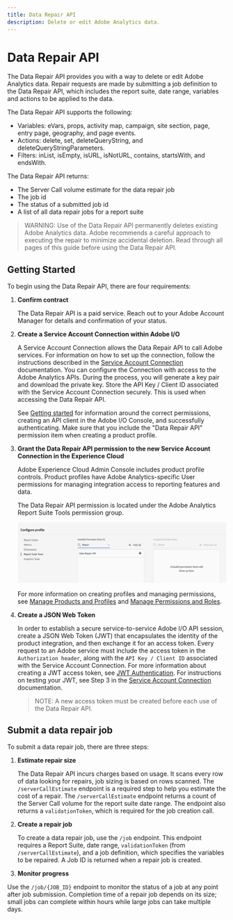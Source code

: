 ```yaml
---
title: Data Repair API
description: Delete or edit Adobe Analytics data.
---
```


# Data Repair API

The Data Repair API provides you with a way to delete or edit Adobe Analytics data.  Repair requests are made by submitting a job definition to the Data Repair API, which includes the report suite, date range, variables and actions to be applied to the data.

The Data Repair API supports the following:

* Variables: eVars, props, activity map, campaign, site section, page, entry page, geography, and page events.
* Actions: delete, set, deleteQueryString, and deleteQueryStringParameters.
* Filters: inList, isEmpty, isURL, isNotURL, contains, startsWith, and endsWith.

The Data Repair API returns:

* The Server Call volume estimate for the data repair job
* The job id
* The status of a submitted job id
* A list of all data repair jobs for a report suite

> WARNING: Use of the Data Repair API permanently deletes existing Adobe Analytics data. Adobe recommends a careful approach to executing the repair to minimize accidental deletion. Read through all pages of this guide before using the Data Repair API.

## Getting Started

To begin using the Data Repair API, there are four requirements:

1. **Confirm contract**

   The Data Repair API is a paid service. Reach out to your Adobe Account Manager for details and confirmation of your status.

2. **Create a Service Account Connection within Adobe I/O**

   A Service Account Connection allows the Data Repair API to call Adobe services.  For information on how to set up the connection, follow the instructions described in the [Service Account Connection](https://github.com/AdobeDocs/adobeio-auth/blob/stage/AuthenticationOverview/ServiceAccountIntegration.md) documentation.   You can configure the Connection with access to the Adobe Analytics APIs.  During the process, you will generate a key pair and download the private key.  Store the API Key / Client ID associated with the Service Account Connection securely.  This is used when accessing the Data Repair API. 

   See [Getting started](../../getting-started/index.md) for information around the correct permissions, creating an API client in the Adobe I/O Console, and successfully authenticating. Make sure that you include the "Data Repair API" permission item when creating a product profile.

3. **Grant the Data Repair API permission to the new Service Account Connection in the Experience Cloud**

   Adobe Experience Cloud Admin Console includes product profile controls. Product profiles have Adobe Analytics-specific User permissions for managing integration access to reporting features and data.

   The Data Repair API permission is located under the Adobe Analytics Report Suite Tools permission group.

   ![data repair permission](/src/pages/images/data-repair-permission.png)

   For more information on creating profiles and managing permissions, see [Manage Products and Profiles](https://helpx.adobe.com/enterprise/using/manage-products-and-profiles.html) and [Manage Permissions and Roles](https://helpx.adobe.com/enterprise/using/manage-permissions-and-roles.html).

4. **Create a JSON Web Token**

   In order to establish a secure service-to-service Adobe I/O API session, create a JSON Web Token (JWT) that encapsulates the identity of the product integration, and then exchange it for an access token. Every request to an Adobe service must include the access token in the `Authorization header`, along with the `API Key / Client ID` associated with the Service Account Connection.  For more information about creating a JWT access token, see [JWT Authentication](https://github.com/AdobeDocs/adobeio-auth/blob/stage/JWT/JWT.md). For instructions on testing your JWT, see Step 3 in the [Service Account Connection](https://github.com/AdobeDocs/adobeio-auth/blob/stage/AuthenticationOverview/ServiceAccountIntegration.md#step-3-try-it) documentation.

   > NOTE: A new access token must be created before each use of the Data Repair API.

## Submit a data repair job

To submit a data repair job, there are three steps:

1. **Estimate repair size**

   The Data Repair API incurs charges based on usage.  It scans every row of data looking for repairs, job sizing is based on rows scanned.  The `/serverCallEstimate` endpoint is a required step to help you estimate the cost of a repair. The `/serverCallEstimate` endpoint returns a count of the Server Call volume for the report suite date range. The endpoint also returns a `validationToken`, which is required for the job creation call.

2. **Create a repair job**

   To create a data repair job, use the `/job` endpoint. This endpoint requires a Report Suite, date range, `validationToken` (from `/serverCallEstimate`), and a job definition, which specifies the variables to be repaired.  A Job ID is returned when a repair job is created.

3. **Monitor progress**

Use the `/job/{JOB_ID}` endpoint to monitor the status of a job at any point after job submission. Completion time of a repair job depends on its size; small jobs can complete within hours while large jobs can take multiple days.
